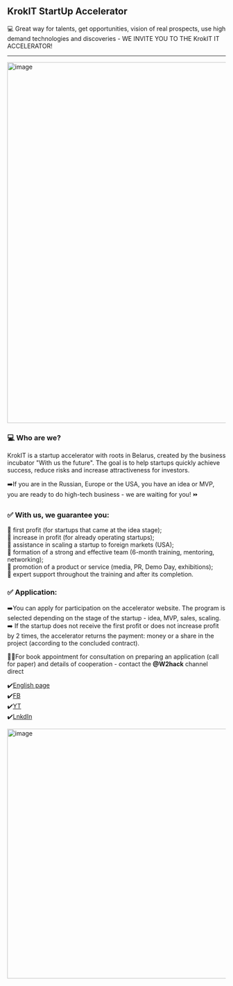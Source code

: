 ## KrokIT StartUp Accelerator

💻 Great way for talents, get opportunities, vision of real prospects, use high demand technologies and discoveries - WE INVITE YOU TO THE KrokIT IT ACCELERATOR!

- - - 

<img width="1371" height="832" alt="image" src="https://github.com/user-attachments/assets/db4c53c6-eae0-48ae-9b8a-35b297ce201b" />


### 💻 Who are we? <br />
KrokIT is a startup accelerator with roots in Belarus, created by the business incubator "With us the future". The goal is to help startups quickly achieve success, reduce risks and increase attractiveness for investors. <br />
 
➡️If you are in the Russian, Europe or the USA, you have an idea or MVP, you are ready to do high-tech business - we are waiting for you! ⏩ <br />

### ✅ With us, we guarantee you: <br />
🔼 first profit (for startups that came at the idea stage); <br />
🔼 increase in profit (for already operating startups); <br />
🔼 assistance in scaling a startup to foreign markets (USA); <br />
🔼 formation of a strong and effective team (6-month training, mentoring, networking); <br />
🔼 promotion of a product or service (media, PR, Demo Day, exhibitions); <br />
🔼 expert support throughout the training and after its completion. <br />

### ✅ Application:  <br />
➡️You can apply for participation on the accelerator website. The program is selected depending on the stage of the startup - idea, MVP, sales, scaling. <br />
➡️ If the startup does not receive the first profit or does not increase profit by 2 times, the accelerator returns the payment: money or a share in the project (according to the concluded contract). <br />

📢📢For book appointment for consultation on preparing an application (call for paper) and details of cooperation - contact the **@W2hack** channel direct <br />

✔️[English page](https://krokit.org/en/)  <br />
✔️[FB](https://www.facebook.com/startup.accelerator.minsk.belarus/)  <br />
✔️[YT](https://www.youtube.com/channel/UCqkNa86a80cupRo4S5VMIWg)  <br />
✔️[LnkdIn](https://www.linkedin.com/company/38166776/) <br />

<img width="1024" height="576" alt="image" src="https://github.com/user-attachments/assets/ac788d02-9be9-4cb4-b2b3-2f68e5a0a509" />

